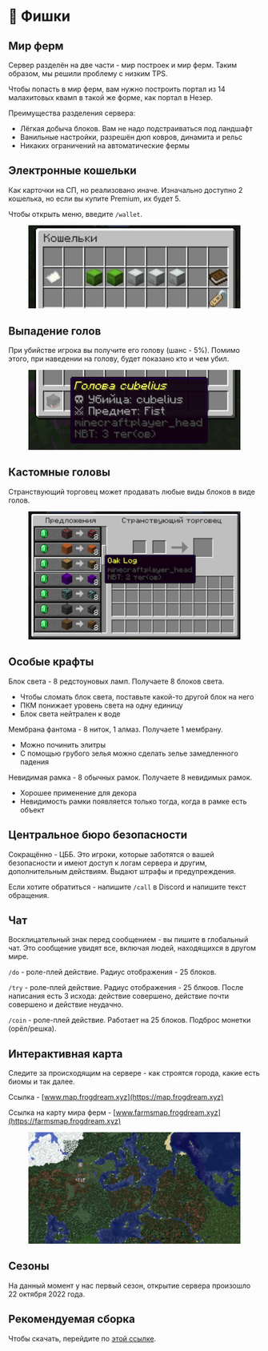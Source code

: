 # 🚛 Фишки

## Мир ферм

Сервер разделён на две части - мир построек и мир ферм. Таким образом, мы решили проблему с низким TPS.

Чтобы попасть в мир ферм, вам нужно построить портал из 14 малахитовых квамп в такой же форме, как портал в Незер.

Преимущества разделения сервера:

* Лёгкая добыча блоков. Вам не надо подстраиваться под ландшафт
* Ванильные настройки, разрешён дюп ковров, динамита и рельс
* Никаких ограничений на автоматические фермы

## Электронные кошельки

Как карточки на СП, но реализовано иначе. Изначально доступно 2 кошелька, но если вы купите Premium, их будет 5.

Чтобы открыть меню, введите `/wallet`.

<figure><img src="../.gitbook/assets/image.png" alt=""><figcaption></figcaption></figure>

## Выпадение голов

При убийстве игрока вы получите его голову (шанс - 5%). Помимо этого, при наведении на голову, будет показано кто и чем убил.

<figure><img src="../.gitbook/assets/image (5).png" alt=""><figcaption></figcaption></figure>

## Кастомные головы

Странствующий торговец может продавать любые виды блоков в виде голов.

<figure><img src="../.gitbook/assets/image (2) (1).png" alt=""><figcaption></figcaption></figure>

## Особые крафты

Блок света - 8 редстоуновых ламп. Получаете 8 блоков света.

* Чтобы сломать блок света, поставьте какой-то другой блок на него
* ПКМ понижает уровень света на одну единицу
* Блок света нейтрален к воде

Мембрана фантома - 8 ниток, 1 алмаз. Получаете 1 мембрану.

* Можно починить элитры
* С помощью грубого зелья можно сделать зелье замедленного падения

Невидимая рамка - 8 обычных рамок. Получаете 8 невидимых рамок.

* Хорошее применение для декора
* Невидимость рамки появляется только тогда, когда в рамке есть объект

## Центральное бюро безопасности

Сокращённо - ЦББ. Это игроки, которые заботятся о вашей безопасности и имеют доступ к логам сервера и другим, дополнительным действиям. Выдают штрафы и предупреждения.

Если хотите обратиться - напишите `/call` в Discord и напишите текст обращения.

## Чат

Восклицательный знак перед сообщением - вы пишите в глобальный чат. Это сообщение увидят все, включая людей, находящихся в другом мире.

`/do` - роле-плей действие. Радиус отображения - 25 блоков.

`/try` - роле-плей действие. Радиус отображения - 25 блкоов. После написания есть 3 исхода: действие совершено, действие почти совершено и действие неудачно.

`/coin` - роле-плей действие. Работает на 25 блоков. Подброс монетки (орёл/решка).

## Интерактивная карта

Следите за происходящим на сервере - как строятся города, какие есть биомы и так далее.

Ссылка - [www.map.frogdream.xyz](https://map.frogdream.xyz)

Ссылка на карту мира ферм - [www.farmsmap.frogdream.xyz](https://farmsmap.frogdream.xyz)

<figure><img src="../.gitbook/assets/image (8).png" alt=""><figcaption></figcaption></figure>

## Сезоны

На данный момент у нас первый сезон, открытие сервера произошло 22 октября 2022 года.

## Рекомендуемая сборка

Чтобы скачать, перейдите по [этой ссылке](https://mega.nz/file/d6QzCJoI#bBmuvc\_XHjHy\_DXlrooBLlrIaJ2BtiZyRcxvo5JD3r8).



